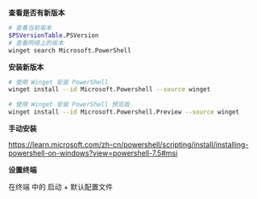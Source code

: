 
**查看是否有新版本**

```sh
# 查看当前坂本
$PSVersionTable.PSVersion
# 查看网络上的坂本
winget search Microsoft.PowerShell
```


**安装新版本**

```sh
# 使用 Winget 安装 PowerShell
winget install --id Microsoft.Powershell --source winget
 
# 使用 Winget 安装 PowerShell 预览版
winget install --id Microsoft.Powershell.Preview --source winget
```

**手动安装**

https://learn.microsoft.com/zh-cn/powershell/scripting/install/installing-powershell-on-windows?view=powershell-7.5#msi

**设置终端**

在终端 中的 启动 + 默认配置文件